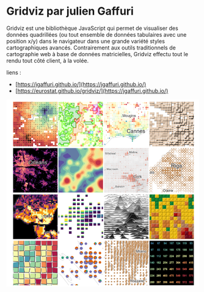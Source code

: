 # Gridviz par julien Gaffuri

Gridviz est une  bibliothèque JavaScript qui permet de visualiser des données quadrillées (ou tout ensemble de données tabulaires avec une position x/y) dans le navigateur dans une grande variété styles cartographiques avancés. 
Contrairement aux outils traditionnels de cartographie web à base de données matricielles, Gridviz effectu tout le rendu tout côté client, à la volée.

liens : 

- [https://jgaffuri.github.io/](https://jgaffuri.github.io/)
- [https://eurostat.github.io/gridviz/](https://jgaffuri.github.io/)

<img src="gridviz.png"></img>
